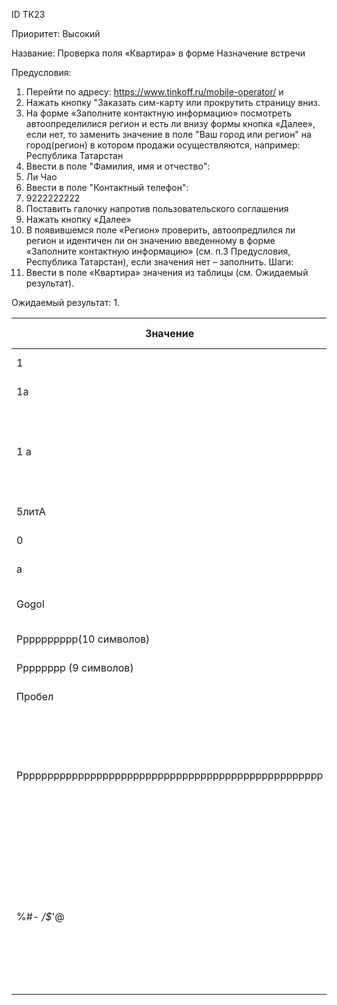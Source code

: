 ID		ТК23

Приоритет:	Высокий

Название: 	Проверка поля «Квартира» в форме Назначение встречи

Предусловия:

1.	Перейти по адресу: https://www.tinkoff.ru/mobile-operator/ и 
2.	Нажать кнопку "Заказать сим-карту или прокрутить страницу вниз.
3.	На форме «Заполните контактную информацию» посмотреть автоопределилися регион и есть ли внизу формы кнопка «Далее», если нет, то заменить значение в поле "Ваш город или регион" на город(регион) в котором продажи осуществляются, например: Республика Татарстан
4.	Ввести в поле "Фамилия, имя и отчество": 
5.	Ли Чао
6.	Ввести в поле "Контактный телефон": 
7.	9222222222
8.	Поставить галочку напротив пользовательского соглашения 
9.	Нажать кнопку «Далее»
10.	В появившемся поле «Регион» проверить, автоопредлился ли регион и идентичен ли он значению введенному в форме «Заполните контактную информацию» (см. п.3 Предусловия, Республика Татарстан), если значения нет – заполнить.
Шаги:
1.	Ввести в поле «Квартира» значения из таблицы (см. Ожидаемый результат).

Ожидаемый результат:
1.	

|    Значение                                              |    Ожидаемый результат                                                                                                             |
|----------------------------------------------------------|------------------------------------------------------------------------------------------------------------------------------------|
|    1                                                     |    Ввод корректен                                                                                                                  |
|    1а                                                    |    Ввод корректен                                                                                                                  |
|    1 а                                                   |    Ввод не корректен, сообщение: Номер может состоять   из цифр и русских букв                                                     |
|    5литА                                                 |    Ввод корректен                                                                                                                  |
|    0                                                     |    Ввод корректен                                                                                                                  |
|    а                                                     |    Ввод корректен                                                                                                                  |
|    Gogol                                                 |    Результат: Пщпщд. Ввод корректен,                                                                                               |
|    Рррррррррр(10 символов)                               |    Ввод корректен                                                                                                                  |
|    Рррррррр (9 символов)                                 |    Ввод корректен                                                                                                                  |
|    Пробел                                                |    Ввод корректен                                                                                                                  |
|    Рррррррррррррррррррррррррррррррррррррррррррррррррр    |    Ввод не корректен, система выведет сообщение:   Максимальное количество символов – 10   Строка не обрезалась                    |
|    %#*- /$*'@                                            |    Система позволит ввести символы. Ввод не корректен,   система выведет сообщение: Номер может состоять из цифр и русских букв    |
